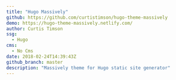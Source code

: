 ```yaml
---
title: "Hugo Massively"
github: https://github.com/curtistimson/hugo-theme-massively
demo: https://hugo-theme-massively.netlify.com/
author: Curtis Timson
ssg:
  - Hugo
cms:
  - No Cms
date: 2018-02-24T14:39:43Z
github_branch: master
description: "Massively theme for Hugo static site generator"
---
```


